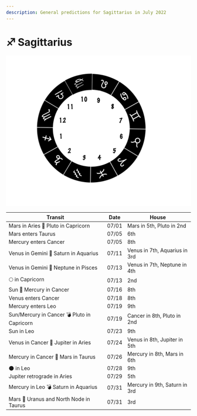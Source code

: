 ```yaml
---
description: General predictions for Sagittarius in July 2022
---
```


# ♐ Sagittarius

![](<../../.gitbook/assets/sagitarius (1).png>)



| Transit                                     | Date  | House                         |
| ------------------------------------------- | ----- | ----------------------------- |
| Mars in Aries 🔲 Pluto in Capricorn         | 07/01 | Mars in 5th, Pluto in 2nd     |
| Mars enters Taurus                          | 07/05 | 6th                           |
| Mercury enters Cancer                       | 07/05 | 8th                           |
| Venus in Gemini 🔺 Saturn in Aquarius       | 07/11 | Venus in 7th, Aquarius in 3rd |
| Venus in Gemini 🔲 Neptune in Pisces        | 07/13 | Venus in 7th, Neptune in 4th  |
|  🌕 in Capricorn                            | 07/13 | 2nd                           |
| Sun 🖤 Mercury in Cancer                    | 07/16 | 8th                           |
| Venus enters Cancer                         | 07/18 | 8th                           |
| Mercury enters Leo                          | 07/19 | 9th                           |
| Sun/Mercury in Cancer 💣 Pluto in Capricorn | 07/19 | Cancer in 8th, Pluto in 2nd   |
| Sun in Leo                                  | 07/23 | 9th                           |
| Venus in Cancer 🔲 Jupiter in Aries         | 07/24 | Venus in 8th, Jupiter in 5th  |
| Mercury in Cancer 🔲 Mars in Taurus         | 07/26 | Mercury in 8th, Mars in 6th   |
| 🌑 in Leo                                   | 07/28 | 9th                           |
| Jupiter retrograde in Aries                 | 07/29 | 5th                           |
| Mercury in Leo 💣 Saturn in Aquarius        | 07/31 | Mercury in 9th, Saturn in 3rd |
| Mars 🖤 Uranus and North Node in Taurus     | 07/31 | 3rd                           |





